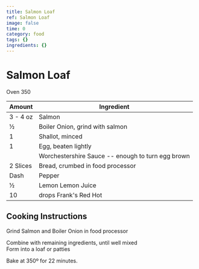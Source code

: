 ```yaml
---
title: Salmon Loaf
ref: Salmon Loaf
image: false
time: 0
category: food
tags: {}
ingredients: {}
---
```

# Salmon Loaf  
  
Oven 350  
  
|Amount|Ingredient|  
|----|----|  
3 - 4 oz | Salmon  
½ | Boiler Onion, grind with salmon  
1 | Shallot, minced  
1 | Egg, beaten lightly  
|| Worchestershire Sauce -- enough to turn egg brown  
2 Slices | Bread, crumbed in food processor  
Dash | Pepper  
½ | Lemon Lemon Juice  
10 | drops Frank's Red Hot  
  
## Cooking Instructions  
Grind Salmon and Boiler Onion in food processor  
  
Combine with remaining ingredients, until well mixed  
Form into a loaf or patties  
  
Bake at 350º for 22 minutes.  
  